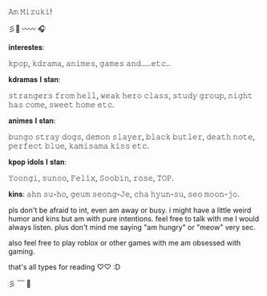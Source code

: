 

𝙰𝚖 𝙼𝚒𝚣𝚞𝚔𝚒! 



彡🌊 〰︎〰︎ 🎧


𝐢𝐧𝐭𝐞𝐫𝐞𝐬𝐭𝐞𝐬:


𝚔𝚙𝚘𝚙, 𝚔𝚍𝚛𝚊𝚖𝚊, 𝚊𝚗𝚒𝚖𝚎𝚜, 𝚐𝚊𝚖𝚎𝚜 𝚊𝚗𝚍.....𝚎𝚝𝚌.. 


𝐤𝐝𝐫𝐚𝐦𝐚𝐬 𝐈 𝐬𝐭𝐚𝐧: 


𝚜𝚝𝚛𝚊𝚗𝚐𝚎𝚛𝚜 𝚏𝚛𝚘𝚖 𝚑𝚎𝚕𝚕, 𝚠𝚎𝚊𝚔 𝚑𝚎𝚛𝚘 𝚌𝚕𝚊𝚜𝚜, 𝚜𝚝𝚞𝚍𝚢 𝚐𝚛𝚘𝚞𝚙, 𝚗𝚒𝚐𝚑𝚝 𝚑𝚊𝚜 𝚌𝚘𝚖𝚎, 𝚜𝚠𝚎𝚎𝚝 𝚑𝚘𝚖𝚎 𝚎𝚝𝚌. 


𝐚𝐧𝐢𝐦𝐞𝐬 𝐈 𝐬𝐭𝐚𝐧: 


𝚋𝚞𝚗𝚐𝚘 𝚜𝚝𝚛𝚊𝚢 𝚍𝚘𝚐𝚜, 𝚍𝚎𝚖𝚘𝚗 𝚜𝚕𝚊𝚢𝚎𝚛, 𝚋𝚕𝚊𝚌𝚔 𝚋𝚞𝚝𝚕𝚎𝚛, 𝚍𝚎𝚊𝚝𝚑 𝚗𝚘𝚝𝚎, 𝚙𝚎𝚛𝚏𝚎𝚌𝚝 𝚋𝚕𝚞𝚎, 𝚔𝚊𝚖𝚒𝚜𝚊𝚖𝚊 𝚔𝚒𝚜𝚜 𝚎𝚝𝚌. 


𝐤𝐩𝐨𝐩 𝐢𝐝𝐨𝐥𝐬 𝐈 𝐬𝐭𝐚𝐧:


𝚈𝚘𝚘𝚗𝚐𝚒, 𝚜𝚞𝚗𝚘𝚘, 𝙵𝚎𝚕𝚒𝚡, 𝚂𝚘𝚘𝚋𝚒𝚗, 𝚛𝚘𝚜𝚎, 𝚃𝙾𝙿. 




𝐤𝐢𝐧𝐬: 𝚊𝚑𝚗 𝚜𝚞-𝚑𝚘, 𝚐𝚎𝚞𝚖 𝚜𝚎𝚘𝚗𝚐-𝙹𝚎, 𝚌𝚑𝚊 𝚑𝚢𝚞𝚗-𝚜𝚞, 𝚜𝚎𝚘 𝚖𝚘𝚘𝚗-𝚓𝚘. 



pls don't be afraid to int, even am away or busy. i might have a little weird humor and kins but am with pure intentions. feel free to talk with me I would always listen. plus don't mind me saying "am hungry" or "meow" very sec. 

also feel free to play roblox or other games with me am obsessed with gaming. 




that's all types for reading ♡♡ :D









彡  ﹋  🌊